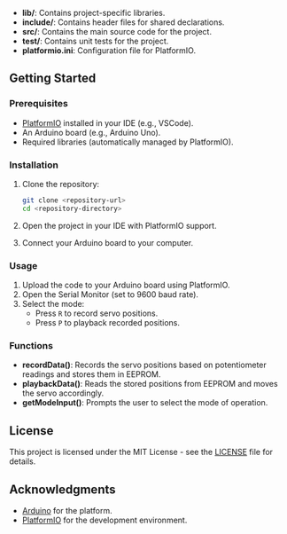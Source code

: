 
- **lib/**: Contains project-specific libraries.
- **include/**: Contains header files for shared declarations.
- **src/**: Contains the main source code for the project.
- **test/**: Contains unit tests for the project.
- **platformio.ini**: Configuration file for PlatformIO.

## Getting Started

### Prerequisites

- [PlatformIO](https://platformio.org/) installed in your IDE (e.g., VSCode).
- An Arduino board (e.g., Arduino Uno).
- Required libraries (automatically managed by PlatformIO).

### Installation

1. Clone the repository:
   ```bash
   git clone <repository-url>
   cd <repository-directory>
   ```

2. Open the project in your IDE with PlatformIO support.

3. Connect your Arduino board to your computer.

### Usage

1. Upload the code to your Arduino board using PlatformIO.
2. Open the Serial Monitor (set to 9600 baud rate).
3. Select the mode:
   - Press `R` to record servo positions.
   - Press `P` to playback recorded positions.

### Functions

- **recordData()**: Records the servo positions based on potentiometer readings and stores them in EEPROM.
- **playbackData()**: Reads the stored positions from EEPROM and moves the servo accordingly.
- **getModeInput()**: Prompts the user to select the mode of operation.

## License

This project is licensed under the MIT License - see the [LICENSE](LICENSE) file for details.

## Acknowledgments

- [Arduino](https://www.arduino.cc/) for the platform.
- [PlatformIO](https://platformio.org/) for the development environment.